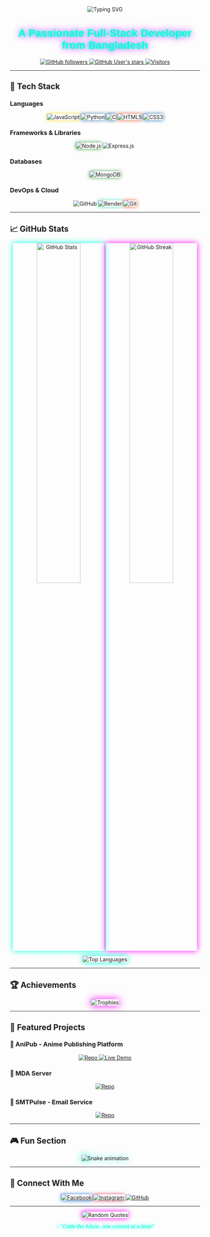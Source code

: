 <p align="center">
  <img src="https://readme-typing-svg.demolab.com?font=Orbitron&size=40&duration=3000&pause=500&color=00FFDD&center=true&vCenter=true&width=600&lines=👋+Assalamualaikum!+I'm+Adnan" alt="Typing SVG" />
</p>
<h1 align="center" style="font-family: 'Orbitron', sans-serif; color: #00FFDD; text-shadow: 0 0 10px #00FFDD, 0 0 20px #FF00FF;">A Passionate Full-Stack Developer from Bangladesh</h1>

<p align="center">
  <a href="https://github.com/Adnan123456a?tab=followers">
    <img alt="GitHub followers" src="https://img.shields.io/github/followers/adnan123456a?color=00FFDD&style=plastic&logo=github&labelColor=1A1A1A&borderColor=FF00FF">
  </a>
  <a href="https://github.com/Adnan123456a">
    <img alt="GitHub User's stars" src="https://img.shields.io/github/stars/adnan123456a?color=FF00FF&style=plastic&logo=github&labelColor=1A1A1A&borderColor=00FFDD">
  </a>
  <a href="https://visitor-badge.laobi.icu/badge?page_id=adnan123456a.adnan123456a">
    <img alt="Visitors" src="https://visitor-badge.laobi.icu/badge?page_id=adnan123456a.adnan123456a&color=FF00FF&style=plastic&labelColor=1A1A1A&borderColor=00FFDD">
  </a>
</p>

---

## 🌌 Tech Stack

### Languages
<p align="center">
  <img src="https://img.shields.io/badge/JavaScript-F7DF1E?style=plastic&logo=javascript&logoColor=black&borderColor=00FFDD&color=1A1A1A" alt="JavaScript" style="box-shadow: 0 0 10px #F7DF1E;">
  <img src="https://img.shields.io/badge/Python-3776AB?style=plastic&logo=python&logoColor=white&borderColor=FF00FF&color=1A1A1A" alt="Python" style="box-shadow: 0 0 10px #3776AB;">
  <img src="https://img.shields.io/badge/C-00599C?style=plastic&logo=c&logoColor=white&borderColor=00FFDD&color=1A1A1A" alt="C" style="box-shadow: 0 0 10px #00599C;">
  <img src="https://img.shields.io/badge/HTML5-E34F26?style=plastic&logo=html5&logoColor=white&borderColor=FF00FF&color=1A1A1A" alt="HTML5" style="box-shadow: 0 0 10px #E34F26;">
  <img src="https://img.shields.io/badge/CSS3-1572B6?style=plastic&logo=css3&logoColor=white&borderColor=00FFDD&color=1A1A1A" alt="CSS3" style="box-shadow: 0 0 10px #1572B6;">
</p>

### Frameworks & Libraries
<p align="center">
  <img src="https://img.shields.io/badge/Node.js-339933?style=plastic&logo=nodedotjs&logoColor=white&borderColor=00FFDD&color=1A1A1A" alt="Node.js" style="box-shadow: 0 0 10px #339933;">
  <img src="https://img.shields.io/badge/Express.js-000000?style=plastic&logo=express&logoColor=white&borderColor=FF00FF&color=1A1A1A" alt="Express.js" style="box-shadow: 0 0 10px #FFFFFF;">
</p>

### Databases
<p align="center">
  <img src="https://img.shields.io/badge/MongoDB-47A248?style=plastic&logo=mongodb&logoColor=white&borderColor=00FFDD&color=1A1A1A" alt="MongoDB" style="box-shadow: 0 0 10px #47A248;">
</p>

### DevOps & Cloud
<p align="center">
  <img src="https://img.shields.io/badge/GitHub-100000?style=plastic&logo=github&logoColor=white&borderColor=FF00FF&color=1A1A1A" alt="GitHub" style="box-shadow: 0 0 10px #FFFFFF;">
  <img src="https://img.shields.io/badge/Render-46E3B7?style=plastic&logo=render&logoColor=white&borderColor=00FFDD&color=1A1A1A" alt="Render" style="box-shadow: 0 0 10px #46E3B7;">
  <img src="https://img.shields.io/badge/Git-F05032?style=plastic&logo=git&logoColor=white&borderColor=FF00FF&color=1A1A1A" alt="Git" style="box-shadow: 0 0 10px #F05032;">
</p>

---

## 📈 GitHub Stats

<p align="center">
  <img width="48%" src="https://github-readme-stats.vercel.app/api?username=adnan123456a&show_icons=true&theme=transparent&hide_border=true&bg_color=1A1A1A&title_color=00FFDD&text_color=FFFFFF&icon_color=FF00FF" alt="GitHub Stats" style="box-shadow: 0 0 15px #00FFDD;">
  <img width="48%" src="https://github-readme-streak-stats.herokuapp.com/?user=adnan123456a&theme=transparent&hide_border=true&background=1A1A1A&stroke=FF00FF&ring=00FFDD&fire=FF00FF&currStreakLabel=00FFDD&sideLabels=FFFFFF" alt="GitHub Streak" style="box-shadow: 0 0 15px #FF00FF;">
</p>

<p align="center">
  <img src="https://github-readme-stats.vercel.app/api/top-langs/?username=adnan123456a&layout=compact&theme=transparent&hide_border=true&bg_color=1A1A1A&title_color=00FFDD&text_color=FFFFFF" alt="Top Languages" style="box-shadow: 0 0 15px #00FFDD;">
</p>

---

## 🏆 Achievements

<p align="center">
  <img src="https://github-profile-trophy.vercel.app/?username=adnan123456a&theme=onedark&column=7&margin-w=15&margin-h=15&no-frame=true&no-bg=true" alt="Trophies" style="box-shadow: 0 0 20px #FF00FF;">
</p>

---

## 🚀 Featured Projects

### 🌟 AniPub - Anime Publishing Platform
<p align="center">
  <a href="https://github.com/AnimePub">
    <img src="https://img.shields.io/badge/Repo-100000?style=plastic&logo=github&logoColor=white&borderColor=00FFDD&color=1A1A1A" alt="Repo">
  </a>
  <a href="https://anipub.adnandluffy.com/">
    <img src="https://img.shields.io/badge/Live_Demo-0CCE6B?style=plastic&logo=render&logoColor=white&borderColor=FF00FF&color=1A1A1A" alt="Live Demo">
  </a>
</p>

### 🌟 MDA Server
<p align="center">
  <a href="https://github.com/AdnanDLuffy/MDA-Server">
    <img src="https://img.shields.io/badge/Repo-100000?style=plastic&logo=github&logoColor=white&borderColor=00FFDD&color=1A1A1A" alt="Repo">
  </a>
</p>

### 🌟 SMTPulse - Email Service
<p align="center">
  <a href="https://github.com/Adnan-D-Luffy/smtpulse">
    <img src="https://img.shields.io/badge/Repo-100000?style=plastic&logo=github&logoColor=white&borderColor=00FFDD&color=1A1A1A" alt="Repo">
  </a>
</p>

---

## 🎮 Fun Section

<p align="center">
  <img src="https://github.com/adnan123456a/adnan123456a/blob/output/github-contribution-grid-snake.svg" alt="Snake animation" style="filter: drop-shadow(0 0 10px #00FFDD);">
</p>

---

## 📡 Connect With Me

<p align="center">
  <a href="https://www.facebook.com/WallaHabibi.Adnan">
    <img src="https://img.shields.io/badge/Facebook-1877F2?style=plastic&logo=facebook&logoColor=white&borderColor=00FFDD&color=1A1A1A" alt="Facebook" style="box-shadow: 0 0 10px #1877F2;">
  </a>
  <a href="https://www.instagram.com/adnand.luffy">
    <img src="https://img.shields.io/badge/Instagram-E4405F?style=plastic&logo=instagram&logoColor=white&borderColor=FF00FF&color=1A1A1A" alt="Instagram" style="box-shadow: 0 0 10px #E4405F;">
  </a>
  <a href="https://github.com/adnan123456a">
    <img src="https://img.shields.io/badge/GitHub-100000?style=plastic&logo=github&logoColor=white&borderColor=00FFDD&color=1A1A1A" alt="GitHub" style="box-shadow: 0 0 10px #FFFFFF;">
  </a>
</p>

---

<p align="center">
  <img src="https://quotes-github-readme.vercel.app/api?type=horizontal&theme=transparent&border_color=00FFDD&bg_color=1A1A1A&quote_color=FFFFFF" alt="Random Quotes" style="box-shadow: 0 0 15px #FF00FF;">
</p>

<p align="center" style="font-family: 'Orbitron', sans-serif; color: #00FFDD; text-shadow: 0 0 10px #00FFDD;">
  <i>💡 "Code the future, one commit at a time!"</i>
</p>

